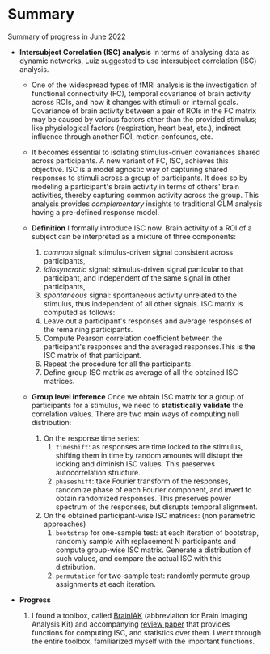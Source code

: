 Summary
===============================

Summary of progress in June 2022

- **Intersubject Correlation (ISC) analysis** In terms of analysing data as dynamic networks, Luiz suggested to use intersubject correlation (ISC) analysis. 
    - One of the widespread types of fMRI analysis is the investigation of functional connectivity (FC), temporal covariance of brain activity across ROIs, and how it changes with stimuli or internal goals. Covariance of brain activity between a pair of ROIs in the FC matrix may be caused by various factors other than the provided stimulus; like physiological factors (respiration, heart beat, etc.), indirect influence through another ROI, motion confounds, etc. 
    
    - It becomes essential to isolating stimulus-driven covariances shared across participants. A new variant of FC, ISC, achieves this objective. ISC is a model agnostic way of capturing shared responses to stimuli across a group of participants. It does so by modeling a participant's brain activity in terms of others' brain activities, thereby capturing common activity across the group. This analysis provides *complementary* insights to traditional GLM analysis having a pre-defined response model. 

    - **Definition** I formally introduce ISC now. Brain activity of a ROI of a subject can be interpreted as a mixture of three components:
        1. *common* signal: stimulus-driven signal consistent across participants,
        2. *idiosyncratic* signal: stimulus-driven signal particular to that participant, and independent of the same signal in other participants,
        3. *spontaneous* signal: spontaneous activity unrelated to the stimulus, thus independent of all other signals.
    ISC matrix is computed as follows:
        1. Leave out a participant's responses and average responses of the remaining participants.
        2. Compute Pearson correlation coefficient between the participant's responses and the averaged responses.This is the ISC matrix of that participant.
        3. Repeat the procedure for all the participants. 
        4. Define group ISC matrix as average of all the obtained ISC matrices.

    - **Group level inference** Once we obtain ISC matrix for a group of participants for a stimulus, we need to **statistically validate** the correlation values. There are two main ways of computing null distribution:
        1. On the response time series:
            1. `timeshift`: as responses are time locked to the stimulus, shifting them in time by random amounts will distupt the locking and diminish ISC values. This preserves autocorrelation structure.
            2. `phaseshift`:  take Fourier transform of the responses, randomize phase of each Fourier component, and invert to obtain randomized responses. This preserves power spectrum of the responses, but disrupts temporal alignment.
        2. On the obtained participant-wise ISC matrices: (non parametric approaches)
            1. `bootstrap` for one-sample test: at each iteration of bootstrap, randomly sample with replacement N participants and compute group-wise ISC matrix. Generate a distribution of such values, and compare the actual ISC with this distribution.
            2. `permutation` for two-sample test: randomly permute group assignments at each iteration.  

- **Progress** 
    1. I found a toolbox, called [BrainIAK](https://github.com/snastase/isc-tutorial) (abbreviaiton for Brain Imaging Analysis Kit) and accompanying [review paper](https://academic.oup.com/scan/article/14/6/667/5489905) that provides functions for computing ISC, and statistics over them. I went through the entire toolbox, familiarized myself with the important functions.